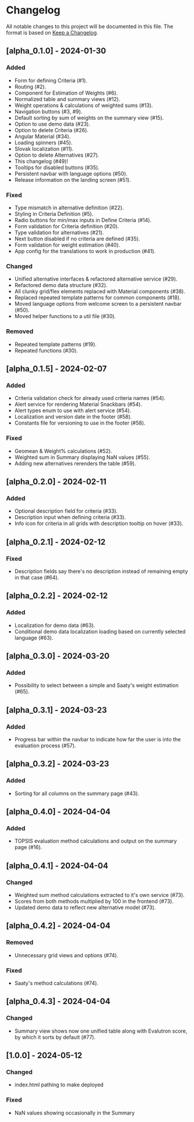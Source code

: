 # Changelog

All notable changes to this project will be documented in this file.
The format is based on [Keep a Changelog](https://keepachangelog.com/en/1.0.0/).

## [alpha_0.1.0] - 2024-01-30

### Added

-   Form for defining Criteria (#1).
-   Routing (#2).
-   Component for Estimation of Weights (#6).
-   Normalized table and summary views (#12).
-   Weight operations & calculations of weighted sums (#13).
-   Navigation buttons (#3, #9).
-   Default sorting by sum of weights on the summary view (#15).
-   Option to use demo data (#23).
-   Option to delete Criteria (#26).
-   Angular Material (#34).
-   Loading spinners (#45).
-   Slovak localization (#11).
-   Option to delete Alternatives (#27).
-   This changelog (#49)!
-   Tooltips for disabled buttons (#35).
-   Persistent navbar with language options (#50).
-   Release information on the landing screen (#51).

### Fixed

-   Type mismatch in alternative definition (#22).
-   Styling in Criteria Definition (#5).
-   Radio buttons for min/max inputs in Define Criteria (#14).
-   Form validation for Criteria definition (#20).
-   Type validation for alternatives (#21).
-   Next button disabled if no criteria are defined (#35).
-   Form validation for weight estimation (#40).
-   App config for the translations to work in production (#41).

### Changed

-   Unified alternative interfaces & refactored alternative service (#29).
-   Refactored demo data structure (#32).
-   All clunky grid/flex elements replaced with Material components (#38).
-   Replaced repeated template patterns for common components (#18).
-   Moved language options from welcome screen to a persistent navbar (#50).
-   Moved helper functions to a util file (#30).

### Removed

-   Repeated template patterns (#19).
-   Repeated functions (#30).

## [alpha_0.1.5] - 2024-02-07

### Added

-   Criteria validation check for already used criteria names (#54).
-   Alert service for rendering Material Snackbars (#54).
-   Alert types enum to use with alert service (#54).
-   Localization and version date in the footer (#58).
-   Constants file for versioning to use in the footer (#58).

### Fixed

-   Geomean & Weight% calculations (#52).
-   Weighted sum in Summary displaying NaN values (#55).
-   Adding new alternatives rerenders the table (#59).

## [alpha_0.2.0] - 2024-02-11

### Added

-   Optional description field for criteria (#33).
-   Description input when defining criteria (#33).
-   Info icon for criteria in all grids with description tooltip on hover (#33).

## [alpha_0.2.1] - 2024-02-12

### Fixed

-   Description fields say there's no description instead of remaining empty in that case (#64).

## [alpha_0.2.2] - 2024-02-12

### Added

-   Localization for demo data (#63).
-   Conditional demo data localization loading based on currently selected language (#63).

## [alpha_0.3.0] - 2024-03-20

### Added

-   Possibility to select between a simple and Saaty's weight estimation (#65).

## [alpha_0.3.1] - 2024-03-23

### Added

-   Progress bar within the navbar to indicate how far the user is into the evaluation process (#57).

## [alpha_0.3.2] - 2024-03-23

### Added

-   Sorting for all columns on the summary page (#43).

## [alpha_0.4.0] - 2024-04-04

### Added

-   TOPSIS evaluation method calculations and output on the summary page (#16).

## [alpha_0.4.1] - 2024-04-04

### Changed

-   Weighted sum method calculations extracted to it's own service (#73).
-   Scores from both methods multiplied by 100 in the frontend (#73).
-   Updated demo data to reflect new alternative model (#73).

## [alpha_0.4.2] - 2024-04-04

### Removed

-   Unnecessary grid views and options (#74).

### Fixed

-   Saaty's method calculations (#74).

## [alpha_0.4.3] - 2024-04-04

### Changed

-   Summary view shows now one unified table along with Evalutron score, by which it sorts by default (#77).

## [1.0.0] - 2024-05-12

### Changed

-   index.html pathing to make deployed

### Fixed

-   NaN values showing occasionally in the Summary
